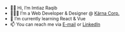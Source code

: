 - 👋🏽 Hi, I’m Imtiaz Raqib
- 🧑🏽‍💻 I’m a Web Developer & Designer @ <a href="https://karnacorp.com" target="_blank">Kärna Corp.</a>
- 🌱 I’m currently learning React & Vue
- 📫 You can reach me via <a href="mailto:imtiazraqib@gmail.com">E-mail</a> or <a href="https://www.linkedin.com/in/imtiazraqib/" target="_blank">LinkedIn</a>

<!---
imtiazraqib/imtiazraqib is a ✨ special ✨ repository because its `README.md` (this file) appears on your GitHub profile.
You can click the Preview link to take a look at your changes.
--->
